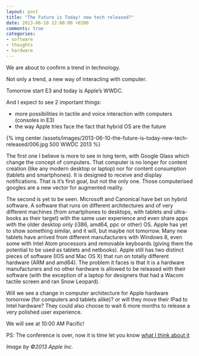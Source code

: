 ```yaml
---
layout: post
title: "The Future is Today! new tech released?"
date: 2013-06-10 12:00:00 +0200
comments: true
categories: 
- software
- thoughts
- hardware
---
```


We are about to confirm a trend in technology.

Not only a trend, a new way of interacting with computer.

Tomorrow start E3 and today is Apple’s WWDC.

And I expect to see 2 important things:

  *  more possibilities in tactile and voice interaction with computers (consoles in E3)
  *  the way Apple tries face the fact that hybrid OS are the future

{% img center /assets/images/2013-06-10-the-future-is-today-new-tech-released/006.jpg 500 WWDC 2013 %}

The first one I believe is more to see in long term, with Google Glass which change the concept of computers. That computer is no longer for content creation (like any modern desktop or laptop) nor for content consumption (tablets and smartphones). It is designed to receive and display notifications.
That is it’s first goal, but not the only one. Those computerised googles are a new vector for augmented reality.

The second is yet to be seen. Microsoft and Canonical have bet on hybrid software. A software that runs on different architectures and of very different machines (from smartphones to desktops, with tablets and ultra-books  as their target) with the same user experience and even share apps with the older desktop only (i386, amd64, ppc or other) OS.
Apple has yet to show something similar, and it will, but maybe not tomorrow. Many new tablets have arrived from different manufacturers with Windows 8, even some with Intel Atom processors and removable keyboards (giving them the potential to be used as tablets and netbooks). Apple still has two distinct pieces of software (IOS and Mac OS X) that run on totally different hardware (ARM and amd64). The problem it faces is that it is a hardware manufacturers and no other hardware is allowed to be released with their software (with the exception of a laptop for designers that had a Wacom tactile screen and ran Snow Leopard).

Will we see a change in computer architecture for Apple hardware tomorrow (for computers and tablets alike)? or will they move their IPad to Intel hardware? They could also choose to wait 6 more months to release a very polished user experience.

We will see at 10:00 AM Pacific!

PS: The conference is over, now it is time let you know [what I think about it](/blog/thoughts-on-wwdc-mmxiii/)


*Image by ©2013 Apple Inc.*


